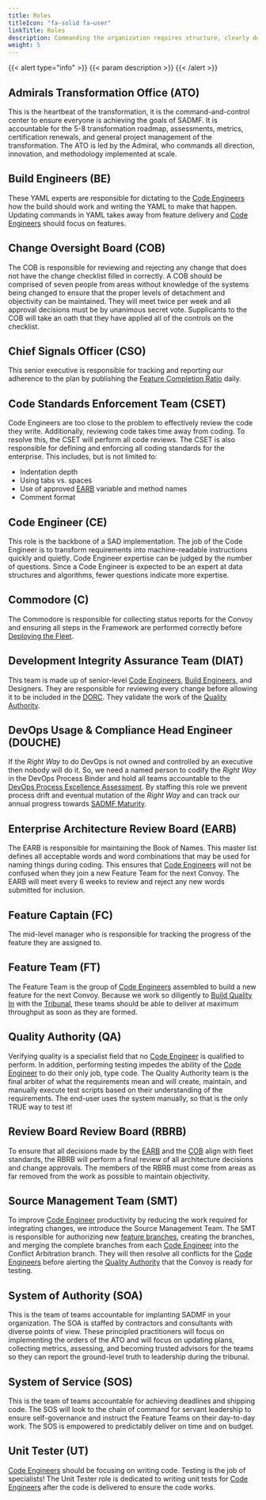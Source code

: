 ```yaml
---
title: Roles
titleIcon: "fa-solid fa-user"
linkTitle: Roles
description: Commanding the organization requires structure, clearly defined roles, and strict separation of duties! 
weight: 5
---
```


{{< alert type="info" >}}
{{< param description >}}
{{< /alert >}}

## Admirals Transformation Office (ATO)

This is the heartbeat of the transformation, it is the command-and-control center to ensure everyone is achieving the
goals of SADMF. It is accountable for the 5-8 transformation roadmap, assessments, metrics, certification renewals, and
general project management of the transformation. The ATO is led by the Admiral, who commands all direction, innovation,
and methodology implemented at scale.

## Build Engineers (BE)

These YAML experts are responsible for dictating to the [Code Engineers](#code-engineer-ce) how the build should work
and writing the YAML to make that happen. Updating commands in YAML takes away from feature delivery and [Code
Engineers](#code-engineer-ce) should focus on features.

## Change Oversight Board (COB)

The COB is responsible for reviewing and rejecting any change that does not have the change checklist filled in
correctly. A COB should be comprised of seven people from areas without knowledge of the systems being changed to ensure
that the proper levels of detachment and objectivity can be maintained. They will meet twice per week and all approval decisions
must be by unanimous secret vote. Supplicants to the COB will take an oath that
they have applied all of the controls on the checklist.

## Chief Signals Officer (CSO)

This senior executive is responsible for tracking and reporting our adherence to the plan by publishing the [Feature
Completion Ratio](/metrics/#feature-completion-ratio) daily.

## Code Standards Enforcement Team (CSET)

Code Engineers are too close to the problem to effectively review the code they write. Additionally, reviewing code
takes time away from coding. To resolve this, the CSET will perform all code reviews. The CSET is also responsible for
defining and enforcing all coding standards for the enterprise. This includes, but is not limited to:

* Indentation depth
* Using tabs vs. spaces
* Use of approved [EARB](#enterprise-architecture-review-board-earb) variable and method names
* Comment format
  
## Code Engineer (CE)

This role is the backbone of a SAD implementation. The job of the Code Engineer is to transform requirements into machine-readable instructions quickly and quietly. Code Engineer expertise can be judged by the number of questions.
Since a Code Engineer is expected to be an expert at data structures and algorithms, fewer questions indicate more
expertise.

## Commodore (C)

The Commodore is responsible for collecting status reports for the Convoy and ensuring all steps in the Framework are
performed correctly before [Deploying the Fleet](/release-convoy/deploy/).

## Development Integrity Assurance Team (DIAT)

This team is made up of senior-level [Code Engineers](#code-engineer-ce), [Build Engineers](#build-engineers-be), and
Designers. They are responsible for reviewing every change before allowing it to be included in the
[DORC](/release-convoy/). They validate the work of the [Quality Authority](#quality-authority-qa).

## DevOps Usage & Compliance Head Engineer (DOUCHE)

If the *Right Way* to do DevOps is not owned and controlled by an executive then nobody will do it. So, we need a named
person to codify the *Right Way* in the DevOps Process Binder and hold all teams accountable to the [DevOps Process
Excellence Assessment](/practices/#devops-process-excellence-assessment). By staffing this role we prevent process drift
and eventual mutation of the *Right Way* and can track our annual progress towards [SADMF
Maturity](/metrics/#sadmf-maturity-score).

## Enterprise Architecture Review Board (EARB)

The EARB is responsible for maintaining the Book of Names. This master list defines all acceptable words and word
combinations that may be used for naming things during coding. This ensures that [Code
Engineers](/roles/#code-engineer-ce) will not be confused when they join a new Feature Team for the next Convoy. The
EARB will meet every 6 weeks to review and reject any new words submitted for inclusion.

## Feature Captain (FC)

The mid-level manager who is responsible for tracking the progress of the feature they are assigned to.

## Feature Team (FT)

The Feature Team is the group of [Code Engineers](/roles/#code-engineer-ce) assembled to build a new feature for the
next Convoy. Because we work so diligently to [Build Quality In](/principles/#build-quality-in) with the
[Tribunal](/release-convoy/#tribunal), these teams should be able to deliver at maximum throughput as soon as they are
formed.

## Quality Authority (QA)

Verifying quality is a specialist field that no [Code Engineer](#code-engineer-ce) is qualified to perform. In addition,
performing testing impedes the ability of the [Code Engineer](#code-engineer-ce) to do their only job, type code. The
Quality Authority team is the final arbiter of what the requirements mean and will create, maintain, and manually
execute test scripts based on their understanding of the requirements. The end-user uses the system manually, so that is
the only TRUE way to test it!

## Review Board Review Board (RBRB)

To ensure that all decisions made by the [EARB](#enterprise-architecture-review-board-earb) and the [COB](#change-oversight-board-cob) align with fleet
standards, the RBRB will perform a final review of all architecture decisions and change approvals. The members of the
RBRB must come from areas as far removed from the work as possible to maintain objectivity.

## Source Management Team (SMT)

To improve [Code Engineer](#code-engineer-ce) productivity by reducing the work required for integrating changes, we
introduce the Source Management Team. The SMT is responsible for authorizing new [feature
branches](/practices/#fractal-based-development), creating the branches, and merging the complete branches from each
[Code Engineer](#code-engineer-ce) into the Conflict Arbitration branch. They will then resolve all conflicts for the
[Code Engineers](/roles/#code-engineer-ce) before alerting the [Quality Authority](#quality-authority-qa) that the
Convoy is ready for testing.

## System of Authority (SOA)

This is the team of teams accountable for implanting SADMF in your organization. The SOA is staffed by contractors and
consultants with diverse points of view. These principled practitioners will focus on implementing the orders of the ATO
and will focus on updating plans, collecting metrics, assessing, and becoming trusted advisors for the teams so they can
report the ground-level truth to leadership during the tribunal.

## System of Service (SOS)

This is the team of teams accountable for achieving deadlines and shipping code. The SOS will look to the chain of
command for servant leadership to ensure self-governance and instruct the Feature Teams on their day-to-day work. The
SOS is empowered to predictably deliver on time and on budget.

## Unit Tester (UT)

[Code Engineers](#code-engineer-ce) should be focusing on writing code. Testing is the job of specialists! The Unit
Tester role is dedicated to writing unit tests for [Code Engineers](#code-engineer-ce) after the code is delivered to
ensure the code works.
